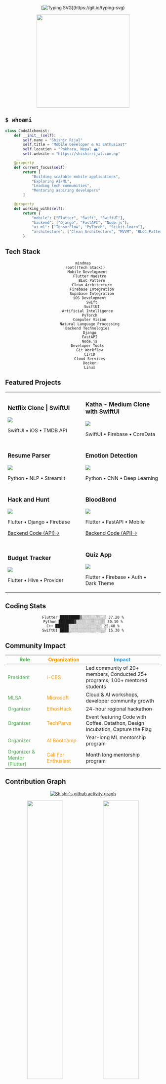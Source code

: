 <div align="center">



[![Typing SVG](https://readme-typing-svg.demolab.com?font=Fira+Code&weight=600&size=24&duration=3000&pause=1000&color=36BCF7&center=true&vCenter=true&random=false&width=500&lines=Mobile+Dev+%7C%7C+AI+Enthusiast;Community+Organizer;Turning+Coffee+into+Code;____Building+the+Future%2C+One+Commit+at+a+Time____)](https://git.io/typing-svg)
</div>

<div align="center">
  <img src="https://raw.githubusercontent.com/ShishirRijal/ShishirRijal/main/assets/developer.gif" width="300">
</div>

## `$ whoami`

```python
class CodeAlchemist:
    def __init__(self):
        self.name = "Shishir Rijal"
        self.title = "Mobile Developer & AI Enthusiast"
        self.location = "Pokhara, Nepal 🏔️"
        self.website = "https://shishirrijal.com.np"

    @property
    def current_focus(self):
        return [
            "Building scalable mobile applications",
            "Exploring AI/ML",
            "Leading tech communities",
            "Mentoring aspiring developers"
        ]

    @property
    def working_with(self):
        return {
            "mobile": ["Flutter", "Swift", "SwiftUI"],
            "backend": ["Django", "FastAPI", "Node.js"],
            "ai_ml": ["TensorFlow", "PyTorch", "Scikit-learn"],
            "architecture": ["Clean Architecture", "MVVM", "BLoC Pattern"]
        }
```



## Tech Stack

<div align="center">
  
```mermaid
mindmap
  root((Tech Stack))
    Mobile Development
      Flutter Maestro
        BLoC Pattern
        Clean Architecture
        Firebase Integration
        Supabase Integration
      iOS Development
        Swift
        SwiftUI
    Artificial Intelligence
      PyTorch
      Computer Vision
      Natural Language Processing
    Backend Technologies
      Django
      FastAPI
      Node.js
    Developer Tools
      Git Workflow
      CI/CD
      Cloud Services
      Docker
      Linux
```
</div>

## Featured Projects
<div align="center">
  
<table>
  <tr>
    <td width="50%">
      <h3>Netflix Clone | SwiftUI</h3>
      <a href="https://github.com/ShishirRijal/Netflix-Clone-SwiftUI">
        <img src="https://github-readme-stats.vercel.app/api/pin/?username=ShishirRijal&repo=Netflix-Clone-SwiftUI&theme=tokyonight"/>
      </a>
      <p>SwiftUI • iOS • TMDB API</p>
    </td>
    <td width="50%">
      <h3>Katha - Medium Clone with SwiftUI</h3>
      <a href="https://github.com/ShishirRijal/Katha">
        <img src="https://github-readme-stats.vercel.app/api/pin/?username=ShishirRijal&repo=Katha&theme=tokyonight"/>
      </a>
      <p>SwiftUI • Firebase • CoreData</p>
    </td>
  </tr>
  <tr>
    <td width="50%">
      <h3>Resume Parser</h3>
      <a href="https://github.com/ShishirRijal/Resume-Parser">
        <img src="https://github-readme-stats.vercel.app/api/pin/?username=ShishirRijal&repo=Resume-Parser&theme=tokyonight"/>
      </a>
      <p>Python • NLP • Streamlit</p>
    </td>
    <td width="50%">
      <h3>Emotion Detection</h3>
      <a href="https://github.com/ShishirRijal/Emotion_Detection">
        <img src="https://github-readme-stats.vercel.app/api/pin/?username=ShishirRijal&repo=Emotion_Detection&theme=tokyonight"/>
      </a>
      <p>Python • CNN • Deep Learning</p>
    </td>
  </tr>
  <tr>
    <td width="50%">
      <h3>Hack and Hunt</h3>
      <a href="https://github.com/ShishirRijal/treasurehunt-app">
        <img src="https://github-readme-stats.vercel.app/api/pin/?username=ShishirRijal&repo=treasurehunt-app&theme=tokyonight"/>
      </a>
      <p>Flutter • Django • Firebase</p>
      <p><a href="https://github.com/ShishirRijal/hackandhunt-api">Backend Code (API)→</a></p>
    </td>
    <td width="50%">
      <h3>BloodBond</h3>
      <a href="https://github.com/ShishirRijal/BloodBond-Frontend">
        <img src="https://github-readme-stats.vercel.app/api/pin/?username=ShishirRijal&repo=BloodBond-Frontend&theme=tokyonight"/>
      </a>
      <p>Flutter • FastAPI • Mobile</p>
      <p><a href="https://github.com/ShishirRijal/BloodBond-Backend">Backend Code (API)→</a></p>
    </td>
  </tr>
  <tr>
    <td width="50%">
      <h3>Budget Tracker</h3>
      <a href="https://github.com/ShishirRijal/expense_tracker">
        <img src="https://github-readme-stats.vercel.app/api/pin/?username=ShishirRijal&repo=expense_tracker&theme=tokyonight"/>
      </a>
      <p>Flutter • Hive • Provider</p>
    </td>
    <td width="50%">
      <h3>Quiz App</h3>
      <a href="https://github.com/ShishirRijal/Quiz-App">
        <img src="https://github-readme-stats.vercel.app/api/pin/?username=ShishirRijal&repo=Quiz-App&theme=tokyonight"/>
      </a>
      <p>Flutter • Firebase • Auth • Dark Theme</p>
    </td>
  </tr>
</table>

</div>



## Coding Stats

<div align="center">

<!--START_SECTION:waka-->
```text
Flutter █████████▒░░░░░░░░░░░ 37.20 %
Python ███████▓░░░░░░░░░░░░░ 30.10 %
C++ ██████░░░░░░░░░░░░░░░ 25.40 %
SwiftUI ████░░░░░░░░░░░░░░░░░ 15.30 %
```
<!--END_SECTION:waka-->

</div>

## Community Impact

<div align="center">

| <span style="color:#4CAF50">Role</span> | <span style="color:#FF9800">Organization</span> | <span style="color:#2196F3">Impact</span> |
|-----------------|-------------------|---------|
| <span style="color:#4CAF50">President</span> | <span style="color:#FF9800">i-CES</span> | Led community of 20+ members, Conducted 25+ programs, 100+ mentored students |
| <span style="color:#4CAF50">MLSA</span> | <span style="color:#FF9800">Microsoft</span> | Cloud & AI workshops, developer community growth |
| <span style="color:#4CAF50">Organizer</span> | <span style="color:#FF9800">EthosHack</span> | 24-hour regional hackathon |
| <span style="color:#4CAF50">Organizer</span> | <span style="color:#FF9800">TechParva</span> | Event featuring Code with Coffee, Datathon, Design Incubation, Capture the Flag |
| <span style="color:#4CAF50">Organizer</span> | <span style="color:#FF9800">AI Bootcamp</span> | Year-long ML mentorship program |
| <span style="color:#4CAF50">Organizer & Mentor (Flutter)</span> | <span style="color:#FF9800">Call For Enthusiast</span> | Month long mentorship program |


</div>


## Contribution Graph

<div align="center">

[![Shishir's github activity graph](https://github-readme-activity-graph.vercel.app/graph?username=ShishirRijal&theme=tokyo-night)](https://github.com/ashutosh00710/github-readme-activity-graph)

<p align="center">
  <img width="48%" src="https://github-readme-stats.vercel.app/api?username=ShishirRijal&show_icons=true&theme=tokyonight" />
  <img width="48%" src="https://github-readme-streak-stats.herokuapp.com/?user=ShishirRijal&theme=tokyonight" />
</p>

</div>

## Certifications & Achievements

<div align="center">

[![Certifications](https://img.shields.io/badge/-Flutter_Clean_Architecture-02569B?style=for-the-badge&logo=flutter&logoColor=white)](https://www.udemy.com/certificate/UC-681a51c4-1d17-464b-994c-6adbe24e582a/)
[![Certifications](https://img.shields.io/badge/-Machine_Learning_Specialization-FF6B6B?style=for-the-badge&logo=coursera&logoColor=white)](https://www.coursera.org/account/accomplishments/specialization/CT67SJQJPHQQ)
[![Certifications](https://img.shields.io/badge/-Swift_Development-F05138?style=for-the-badge&logo=swift&logoColor=white)](https://linkedin.com)

</div>

## Technologies & Tools

<div align="center">

### Languages & Frameworks
[![My Skills](https://skillicons.dev/icons?i=flutter,dart,swift,python,django,fastapi,tensorflow,pytorch)](https://skillicons.dev)

### Tools & Platforms
[![Tools](https://skillicons.dev/icons?i=git,github,firebase,vscode,androidstudio,azure,docker)](https://skillicons.dev)

</div>

## Connect With Me

<div align="center">

<a href="https://shishirrijal.com.np">
  <img src="https://img.shields.io/badge/Portfolio-000000?style=for-the-badge&logo=safari&logoColor=white" />
</a>
<a href="https://linkedin.com/in/shishirrijal">
  <img src="https://img.shields.io/badge/LinkedIn-0077B5?style=for-the-badge&logo=linkedin&logoColor=white" />
</a>
<a href="mailto:ccrrizal@gmail.com">
  <img src="https://img.shields.io/badge/Email-D14836?style=for-the-badge&logo=gmail&logoColor=white" />
</a>

</div>

<div align="center">

## ⚡ Fun Facts

```javascript
// Life of a developer
while (isCoding) {
    if (coffee.isEmpty()) {
        coffee.refill();
        brain.recharge();
    }
    if (bug.found()) {
        if (deepseek.hasAnswer()) {
            bug.fix();
            happiness++;
        } else if (stackoverflow.hasAnswer()) {
            bug.fix();
            happiness++;
        } else {
            coffee.drink();
            debug.harder();
        }
    }
    code.write();
    knowledge.expand();
}
```

</div>

---

<div align="center">
<img src="https://capsule-render.vercel.app/api?type=waving&color=gradient&height=100&section=footer"/>

<img src="https://raw.githubusercontent.com/ShishirRijal/ShishirRijal/main/assets/coffee-coding.gif" width="200">

*"Building tomorrow's solutions, one line of code at a time."*

</div>
